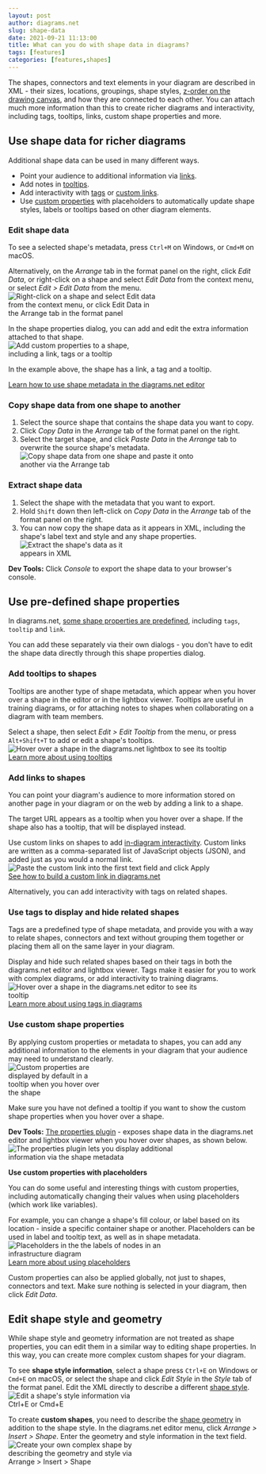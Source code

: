 ```yaml
---
layout: post
author: diagrams.net
slug: shape-data
date: 2021-09-21 11:13:00
title: What can you do with shape data in diagrams?
tags: [features]
categories: [features,shapes]
---
```


The shapes, connectors and text elements in your diagram are described in XML - their sizes, locations, groupings, shape styles, [z-order on the drawing canvas](/blog/move-shapes-forwards-backwards.html), and how they are connected to each other. You can attach much more information than this to create richer diagrams and interactivity, including tags, tooltips, links, custom shape properties and more.

## Use shape data for richer diagrams

Additional shape data can be used in many different ways.
* Point your audience to additional information via [links](#add-links-to-shapes).
* Add notes in [tooltips](#add-tooltips-to-shapes).
* Add interactivity with [tags](#use-tags-to-display-and-hide-related-shapes) or [custom links](#add-links-to-shapes).
* Use [custom properties](#use-custom-shape-properties) with placeholders to automatically update shape styles, labels or tooltips based on other diagram elements.

### Edit shape data

To see a selected shape's metadata, press ``Ctrl+M`` on Windows, or ``Cmd+M`` on macOS. 

Alternatively, on the _Arrange_ tab in the format panel on the right, click _Edit Data_, or right-click on a shape and select _Edit Data_ from the context menu, or select _Edit > Edit Data_ from the menu. 
<br /><img src="/assets/img/blog/edit-data-context-menu-arrange-tab.png" style="width=100%;max-width:300px;height:auto;" alt="Right-click on a shape and select Edit data from the context menu, or click Edit Data in the Arrange tab in the format panel"> 

In the shape properties dialog, you can add and edit the extra information attached to that shape. 
<br /><img src="/assets/img/blog/shape-data-link-tag-tooltip.png" style="width=100%;max-width:250px;height:auto;" alt="Add custom properties to a shape, including a link, tags or a tooltip"> 

In the example above, the shape has a link, a tag and a tooltip. 


[Learn how to use shape metadata in the diagrams.net editor](/doc/faq/shape-metadata.html)

### Copy shape data from one shape to another

1. Select the source shape that contains the shape data you want to copy. 
2. Click _Copy Data_ in the _Arrange_ tab of the format panel on the right. 
3. Select the target shape, and click _Paste Data_ in the _Arrange_ tab to overwrite the source shape's metadata. 
<br /><img src="/assets/img/blog/shape-data-copy-paste.gif" style="width=100%;max-width:400px;height:auto;" alt="Copy shape data from one shape and paste it onto another via the Arrange tab"> 

### Extract shape data

1. Select the shape with the metadata that you want to export. 
2. Hold ``Shift`` down then left-click on _Copy Data_ in the _Arrange_ tab of the format panel on the right. 
3. You can now copy the shape data as it appears in XML, including the shape's label text and style and any shape properties.
<br /><img src="/assets/img/blog/shape-data-extract.png" style="width=100%;max-width:250px;height:auto;" alt="Extract the shape's data as it appears in XML"> 

**Dev Tools:** Click _Console_ to export the shape data to your browser's console.

## Use pre-defined shape properties

In diagrams.net, [some shape properties are predefined](/doc/faq/predefined-placeholders.html), including ``tags``, ``tooltip`` and ``link``. 

You can add these separately via their own dialogs - you don't have to edit the shape data directly through this shape properties dialog. 

### Add tooltips to shapes

Tooltips are another type of shape metadata, which appear when you hover over a shape in the editor or in the lightbox viewer. Tooltips are useful in training diagrams, or for attaching notes to shapes when collaborating on a diagram with team members. 

Select a shape, then select _Edit > Edit Tooltip_ from the menu, or press ``Alt+Shift+T`` to add or edit a shape's tooltips. 
<br /><img src="/assets/img/blog/tooltip-hover-lightbox.png" style="width=100%;max-width:500px;height:auto;" alt="Hover over a shape in the diagrams.net lightbox to see its tooltip">
<br />[Learn more about using tooltips](/doc/faq/tooltips.html)

### Add links to shapes

You can point your diagram's audience to more information stored on another page in your diagram or on the web by adding a link to a shape. 

The target URL appears as a tooltip when you hover over a shape. If the shape also has a tooltip, that will be displayed instead. 

Use custom links on shapes to add [in-diagram interactivity](/blog/interactive-diagram-layers.html). Custom links are written as a comma-separated list of JavaScript objects (JSON), and added just as you would a normal link.
<br /><img src="/assets/img/blog/interactive-diagram-toggle-editor.gif" style="width=100%;max-width:500px;height:auto;" alt="Paste the custom link into the first text field and click Apply">
<br />[See how to build a custom link in diagrams.net](/doc/faq/custom-links.html)

Alternatively, you can add interactivity with tags on related shapes. 

### Use tags to display and hide related shapes

Tags are a predefined type of shape metadata, and provide you with a way to relate shapes, connectors and text without grouping them together or placing them all on the same layer in your diagram. 

Display and hide such related shapes based on their tags in both the diagrams.net editor and lightbox viewer. Tags make it easier for you to work with complex diagrams, or add interactivity to training diagrams. 
<br /><img src="/assets/img/blog/tooltip-hover-editor.png" style="width=100%;max-width:400px;height:auto;" alt="Hover over a shape in the diagrams.net editor to see its tooltip"> 
<br />[Learn more about using tags in diagrams](/blog/tags-in-diagrams.html)


### Use custom shape properties

By applying custom properties or metadata to shapes, you can add any additional information to the elements in your diagram that your audience may need to understand clearly.
<br /><img src="/assets/img/blog/custom-properties-hover.png" style="width=100%;max-width:200px;height:auto;" alt="Custom properties are displayed by default in a tooltip when you hover over the shape">

Make sure you have not defined a tooltip if you want to show the custom shape properties when you hover over a shape. 

**Dev Tools:** [The properties plugin](/doc/faq/properties-plugin.html) - exposes shape data in the diagrams.net editor and lightbox viewer when you hover over shapes, as shown below.
<br /><img src="/assets/img/blog/props-plugin-lightbox.gif" style="width=100%;max-width:400px;height:auto;" alt="The properties plugin lets you display additional information via the shape metadata">

**Use custom properties with placeholders**

You can do some useful and interesting things with custom properties, including automatically changing their values when using placeholders (which work like variables). 

For example, you can change a shape's fill colour, or label based on its location - inside a specific container shape or another. Placeholders can be used in label and tooltip text, as well as in shape metadata.
<br /><img src="/assets/img/blog/placeholder-subnet-example.gif" style="width=100%;max-width:400px;height:auto;" alt="Placeholders in the the labels of nodes in an infrastructure diagram">
<br />[Learn more about using placeholders](/blog/placeholders.html)

Custom properties can also be applied globally, not just to shapes, connectors and text. Make sure nothing is selected in your diagram, then click _Edit Data_. 

## Edit shape style and geometry

While shape style and geometry information are not treated as shape properties, you can edit them in a similar way to editing shape properties. In this way, you can create more complex custom shapes for your diagram.

To see **shape style information**, select a shape press ``Ctrl+E`` on Windows or ``Cmd+E`` on macOS, or select the shape and click _Edit Style_ in the _Style_ tab of the format panel. Edit the XML directly to describe a different [shape style](/doc/faq/shape-styles.html). 
<br /><img src="/assets/img/blog/edit-style-dialog.png" style="width=100%;max-width:250px;height:auto;" alt="Edit a shape's style information via Ctrl+E or Cmd+E">

To create **custom shapes**, you need to describe the [shape geometry](/doc/faq/shape-complex-create-edit.html) in addition to the shape style. In the diagrams.net editor menu, click _Arrange > Insert > Shape_. Enter the geometry and style information in the text field. 
<br /><img src="/assets/img/blog/edit-shape-dialog-complex-shape.png" style="width=100%;max-width:250px;height:auto;" alt="Create your own complex shape by describing the geometry and style via Arrange > Insert > Shape">